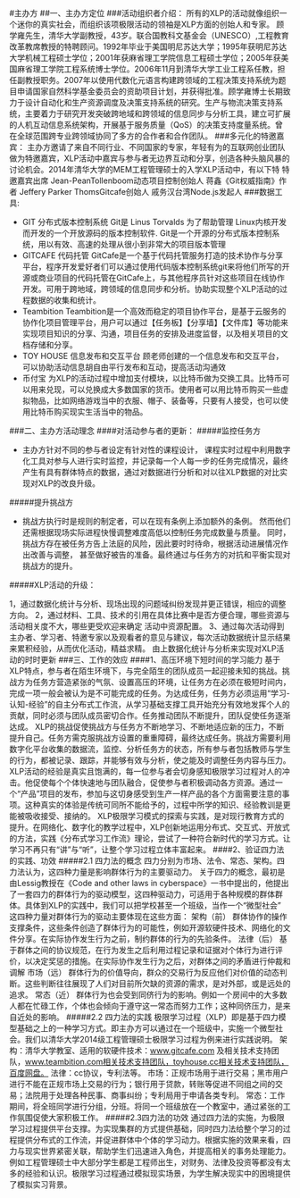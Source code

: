 #主办方
##一、主办方定位
###活动组织者介绍：
所有的XLP的活动就像组织一个迷你的真实社会，而组织该项极限活动的领袖是XLP方面的创始人和专家。
顾学雍先生，清华大学副教授，43岁。联合国教科文基金会（UNESCO）,工程教育改革教席教授的特聘顾问。1992年毕业于美国明尼苏达大学；1995年获明尼苏达大学机械工程硕士学位；2001年获麻省理工学院信息工程硕士学位；2005年获美国麻省理工学院工程系统博士学位。2006年11月到清华大学工业工程系任教，担任副教授职务。2007年以使用代数化元语言构建跨领域的工程决策支持系统为题目申请国家自然科学基金委员会的资助项目计划，并获得批准。顾学雍博士长期致力于设计自动化和生产资源调度及决策支持系统的研究。生产与物流决策支持系统，主要着力于研究开发突破跨地域和跨领域的信息同步与分析工具，建立可扩展的人机互动信息系统架构，开展基于服务质量（QoS）的决策支持度量系统。曾在全球范围跨专业跨领域协同了多方的合作者和合作团队。
###多元化的特邀嘉宾：
主办方邀请了来自不同行业、不同国家的专家，年轻有为的互联网创业团队做为特邀嘉宾，XLP活动中嘉宾与参与者无边界互动和分享，创造各种头脑风暴的讨论机会。2014年清华大学的MEM工程管理硕士的入学XLP活动中，有以下特
特邀嘉宾出席
Jean-PeanTollenboom动态项目控制创始人
蒋鑫《Git权威指南》作者
Jeffery Parker
ThomsGitcafe创始人
戚务汉台湾Node.js发起人
###数据工具:
* GIT 分布式版本控制系统
Git是 Linus Torvalds 为了帮助管理 Linux内核开发而开发的一个开放源码的版本控制软件.
Git是一个开源的分布式版本控制系统，用以有效、高速的处理从很小到非常大的项目版本管理
* GITCAFE 代码托管
GitCafe是一个基于代码托管服务打造的技术协作与分享平台，程序开发爱好者们可以通过使用代码版本控制系统git来将他们所写的开源或商业项目的代码托管在GitCafe上，与其他程序员针对这些项目在线协作开发。可用于跨地域，跨领域的信息同步和分析。协助实现整个XLP活动的过程数据的收集和统计。
* Teambition
Teambition是一个高效而稳定的项目协作平台，是基于云服务的协作化项目管理平台，用户可以通过【任务板】【分享墙】【文件库】等功能来实现项目知识的分享、沟通，项目任务的安排及进度监督，以及相关项目的文档存储和分享。
* TOY HOUSE 信息发布和交互平台
顾老师创建的一个信息发布和交互平台，可以协助活动信息胡自由平行发布和互动，提高活动沟通效
* 币付宝
为XLP的活动过程中增加支付模块，以比特币做为交换工具。比特币可以用来兑现，可以兑换成大多数国家的货币。使用者可以用比特币购买一些虚拟物品，比如网络游戏当中的衣服、帽子、装备等，只要有人接受，也可以使用比特币购买现实生活当中的物品。

###二、主办方活动理念
####对活动参与者的更新：
#####监控任务方
* 主办方针对不同的参与者设定有针对性的课程设计，
课程实时过程中利用数字化工具对参与人进行实时监控，并记录每一个人每一步的任务完成情况，最终产生有具有群体特点的数据，通过对数据进行分析和对以往XLP数据的对比实现对XLP的改良升级。

#####提升挑战方

- 挑战方执行时是规则的制定者，可以在现有条例上添加额外的条例。
然而他们还需根据现场实际进程快慢调整难度高低以控制任务完成数量与质量。
同时，挑战方存在被任务方告上法庭的风险，因此要时时待命，根据活动进展情况作出改善与调整，
甚至做好被告的准备。最终通过与任务方的对抗和平衡实现对挑战方的提升。

#####XLP活动的升级：

1，通过数据化统计与分析、现场出现的问题域纠纷发现并更正错误，相应的调整方向。
2，通过材料、工具、技术的引用在具体比赛中是否方便合理，哪些资源与活动相关度不大，哪些更受欢迎来确定
活动中资源配置。
3、通过每次活动得到主办者、学习者、特邀专家以及观看者的意见与建议，每次活动数据统计显示结果
来累积经验，从而优化活动，精益求精。
由上数据化统计与分析来实现对XLP活动的时时更新
###三、工作的效应
####1、高压环境下短时间的学习能力
基于XLP特点，参与者在陌生环境下，与完全陌生的团队成员一起迎接未知的挑战。挑战方为任务方营造紧张的气氛、设置高压的环境，让任务方在必须在极短时间内，完成一项一般会被认为是不可能完成的任务。为达成任务，任务方必须运用“学习-认知-经验”的自主分布式工作流，从学习基础支撑工具开始充分有效地发挥个人的贡献，同时必须与团队成员密切合作。任务推动团队不断提升，团队促使任务逐渐达成。
XLP的挑战促使挑战方与任务方不断地学习、不断地适应新的压力，不断提升自己。任务方需克服挑战方设置的重重障碍，最终达成任务。挑战方需要利用数字化平台收集的数据流，监控、分析任务方的状态，所有参与者包括教师与学生的行为，都被记录、跟踪，并能够有效与分析，使之能及时调整任务内容与压力。
XLP活动的经验是真实且饱满的，每一位参与者会切身感知极限学习过程对人的冲击。他促使每个个体快速地与团队融合，促使参与者积极调动各方资源。通过一个“产品”项目的发布，参加与这切身感受到生产一样产品的各个方面需要注意的事项。这种真实的体验是传统可同所不能给予的，过程中所学的知识、经验教训是更能被吸收接受、接纳的。
XLP极限学习模式的探索与实践，是对现行教育方式的提升。在网络化、数字化的教学过程中，XLP创新地运用分布式、交互式、开放式的方法，实践《分布式学习工作流》理论，尝试了一种符合新时代的学习方式。让学习不再只有“讲”与“听”，让整个学习过程立体丰富起来。
####2、验证四力法的实践、功效
#####2.1 四力法的概念
四力分别为市场、法令、常态、架构。四力法认为，这四种力量是影响群体行为的主要驱动力。
关于四力的概念，最初是由Lessig教授在《Code and other laws in cyberspace》一书中提出的，他提出了一套四力的群体行为的驱动模型，这四种驱动力，可适用于各种规模的群体群体。具体到XLP的实践中，我们可以把学校甚至一个班级，当作一个“微型社会”
这四种力量对群体行为的驱动主要体现在这些方面：
架构（前）
群体协作的操作支撑条件，这些条件创造了群体行为的可能性，例如开源软硬件技术、网络化的文件分享。在实际协作发生行为之前，制约群体的行为的先验条件。
法律（后）
基于群体之间的协议规范，在行为发生之后利用过程记录和证据对个体行为进行评价，以决定奖惩的措施。在实际协作发生行为之后，对群体之间的矛盾进行仲裁和调解
市场（远）
群体行为的价值导向，群众的交易行为反应他们对价值的动态判断。这些判断往往展现了人们对目前所欠缺的资源的需求，是对外部，或是远处的追求。
常态（近）
群体行为也会受到同侪行为的影响。例如一个房间中的大多数人都在忙碌工作，个体也会倾向于遵守这一常态而努力工作；这种同侪压力，是来自近处的影响。
#####2.2 四力法的实践
极限学习过程（XLP）即是基于四力模型基础之上的一种学习方式。即主办方可以通过在一个班级中，实施一个微型社会。我们以清华大学2014级工程管理硕士极限学习过程为例来进行实践说明。
架构：清华大学教室、适用的软硬件技术：www.gitcafe.com 及相关技术支持团队，www.teambition.com相关技术支持团队，toyhouse.cc相关技术支持团队，百度网盘。
法律：cc协议，专利法等。
市场：正规市场用于进行交易；黑市用户进行不能在正规市场上交易的行为；银行用于贷款，转账等促进不同组之间的交易；法院用于处理各种民事、商事纠纷；专利局用于申请各类专利。
常态：工作期间，将全班同学进行分组，分班。将同一个班级放在一个教室中，通过紧张的工作氛围促使大家积极工作。
#####2.3四力法的功效
通过四力法的实施，为极限学习过程提供平台支撑。为实现集群的方式提供基础，同时四力法给整个学习的过程提供分布式的工作流，并促进群体中个体的学习动力。根据实施的效果来看，四力与现实世界紧密关联，帮助学生们迅速进入角色，并提高相关的事务处理能力。例如工程管理硕士中大部分学生都是工程师出生，对财务、法律及投资等都没有太多的经验和认识。极限学习过程通过模拟现实场景，为学生解决现实中的困境提供了模拟实习背景。

